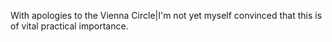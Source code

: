 With apologies to the Vienna Circle|I'm not yet myself convinced that this is of vital practical importance.
